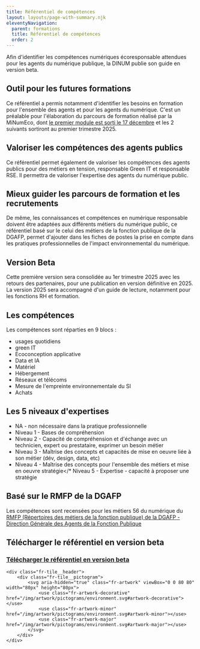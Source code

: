```yaml
---
title: Référentiel de compétences
layout: layouts/page-with-summary.njk
eleventyNavigation:
  parent: formations
  title: Référentiel de compétences
  order: 2
---
```


<!-- chapô-->
Afin d'identifier les compétences numériques écoresponsable attendues pour les agents du numérique publique, la DINUM publie son guide en version beta.

<!-- texte-->

## Outil pour les futures formations

Ce référentiel a permis notamment d'identifier les besoins en formation pour l'ensemble des agents et pour les agents du numérique. 
C'est un préalable pour l'élaboration du parcours de formation réalisé par la MiNumEco, dont [le premier module est sorti le 17 décembre](https://mentor.gouv.fr/local/catalog/pages/training.php?trainingid=3087) et les 2 suivants sortiront au premier trimestre 2025.

## Valoriser les compétences des agents publics

Ce référentiel permet également de valoriser les compétences des agents publics pour des métiers en tension, responsable Green IT et responsable RSE. Il permettra de valoriser l'expertise des agents du numérique public.

## Mieux guider les parcours de formation et les recrutements

De même, les connaissances et compétences en numérique responsable doivent être adaptées aux différents métiers du numérique public, ce référentiel basé sur le celui des métiers de la fonction publique de la DGAFP, permet d'ajouter dans les fiches de postes la prise en compte dans les pratiques professionnelles de l'impact environnemental du numérique.

## Version Beta

Cette première version sera consolidée au 1er trimestre 2025 avec les retours des partenaires, pour une publication en version définitive en 2025. La version 2025 sera accompagné d'un guide de lecture, notamment pour les fonctions RH et formation.

## Les compétences

Les compétences sont réparties en 9 blocs :

* usages quotidiens
* green IT
* Ecoconception applicative
* Data et IA
* Matériel
* Hébergement
* Réseaux et télécoms
* Mesure de l'empreinte environnementale du SI
* Achats

## Les 5 niveaux d'expertises

* NA - non nécessaire dans la pratique professionnelle
* Niveau 1 - Bases de compréhension
* Niveau 2 - Capacité de compréhension et d'échange avec un technicien, expert ou prestataire, exprimer un besoin métier
* Niveau 3 - Maîtrise des concepts et capacités de mise en oeuvre liée à son métier (dév, design, data, etc)
* Niveau 4 - Maîtrise des concepts pour l'ensemble des métiers et mise en oeuvre stratégie</* Niveau 5 - Expertise - capacité à proposer une stratégie

## Basé sur le RMFP de la DGAFP

Les compétences sont recensées pour les métiers 56 du numérique du <a href="https://www.fonction-publique.gouv.fr/files/files/actualites/rmfp-v1-complet.pdf">RMFP (Répertoires des métiers de la fonction publique) de la DGAFP - Direction Générale des Agents de la Fonction Publique</a>

## Télécharger le référentiel en version beta

<div class="fr-tile fr-tile--download fr-enlarge-link" id="tile-6735">
	<div class="fr-tile__body">
		<div class="fr-tile__content">
			<h3 class="fr-tile__title">
				<a href="/docs/2024/ReferentielCompetencesNumEco-Beta.xlsx" download>Télécharger le référentiel en version beta</a>
			</h3>
		</div>
	</div>

	<div class="fr-tile__header">
		<div class="fr-tile__pictogram">
			<svg aria-hidden="true" class="fr-artwork" viewBox="0 0 80 80" width="80px" height="80px">
				<use class="fr-artwork-decorative" href="/img/artwork/pictograms/environment.svg#artwork-decorative"></use>
				<use class="fr-artwork-minor" href="/img/artwork/pictograms/environment.svg#artwork-minor"></use>
				<use class="fr-artwork-major" href="/img/artwork/pictograms/environment.svg#artwork-major"></use>
			</svg>
		</div>
	</div>
</div>
